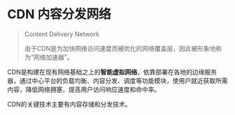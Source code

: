 # CDN 内容分发网络

> Content Delivery Network  
>
> 由于CDN是为加快网络访问速度而被优化的网络覆盖层，因此被形象地称为“网络加速器”。 

CDN是构建在现有网络基础之上的**智能虚拟网络**，依靠部署在各地的边缘服务器，通过中心平台的负载均衡、内容分发、调度等功能模块，使用户就近获取所需内容，降低网络拥塞，提高用户访问响应速度和命中率。

CDN的关键技术主要有内容存储和分发技术。